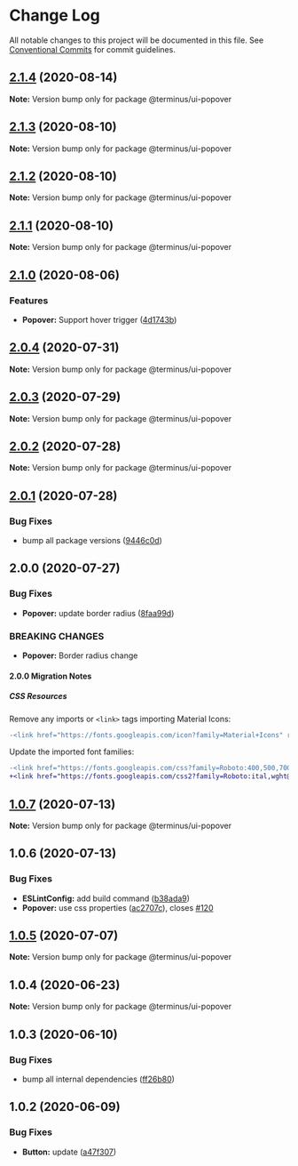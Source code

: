 # Change Log

All notable changes to this project will be documented in this file.
See [Conventional Commits](https://conventionalcommits.org) for commit guidelines.

## [2.1.4](https://github.com/GetTerminus/terminus-oss/compare/@terminus/ui-popover@2.1.3...@terminus/ui-popover@2.1.4) (2020-08-14)

**Note:** Version bump only for package @terminus/ui-popover





## [2.1.3](https://github.com/GetTerminus/terminus-oss/compare/@terminus/ui-popover@2.1.2...@terminus/ui-popover@2.1.3) (2020-08-10)

**Note:** Version bump only for package @terminus/ui-popover

## [2.1.2](https://github.com/GetTerminus/terminus-oss/compare/@terminus/ui-popover@2.1.1...@terminus/ui-popover@2.1.2) (2020-08-10)

**Note:** Version bump only for package @terminus/ui-popover

## [2.1.1](https://github.com/GetTerminus/terminus-oss/compare/@terminus/ui-popover@2.1.0...@terminus/ui-popover@2.1.1) (2020-08-10)

**Note:** Version bump only for package @terminus/ui-popover

## [2.1.0](https://github.com/GetTerminus/terminus-oss/compare/@terminus/ui-popover@2.0.4...@terminus/ui-popover@2.1.0) (2020-08-06)

### Features

* **Popover:** Support hover trigger ([4d1743b](https://github.com/GetTerminus/terminus-oss/commit/4d1743bc35def47eaa2d20c9654e2c28ce622977))

## [2.0.4](https://github.com/GetTerminus/terminus-oss/compare/@terminus/ui-popover@2.0.3...@terminus/ui-popover@2.0.4) (2020-07-31)

**Note:** Version bump only for package @terminus/ui-popover

## [2.0.3](https://github.com/GetTerminus/terminus-oss/compare/@terminus/ui-popover@2.0.2...@terminus/ui-popover@2.0.3) (2020-07-29)

**Note:** Version bump only for package @terminus/ui-popover

## [2.0.2](https://github.com/GetTerminus/terminus-oss/compare/@terminus/ui-popover@2.0.1...@terminus/ui-popover@2.0.2) (2020-07-28)

**Note:** Version bump only for package @terminus/ui-popover

## [2.0.1](https://github.com/GetTerminus/terminus-oss/compare/@terminus/ui-popover@2.0.0...@terminus/ui-popover@2.0.1) (2020-07-28)

### Bug Fixes

* bump all package versions ([9446c0d](https://github.com/GetTerminus/terminus-oss/commit/9446c0d5cde3bd693cfba7cabbfd2db443a47b00))

## 2.0.0 (2020-07-27)

### Bug Fixes

* **Popover:** update border radius ([8faa99d](https://github.com/GetTerminus/terminus-oss/commit/8faa99d0fddbfb2980868bd039eab365d04dc6c2))

### BREAKING CHANGES

* **Popover:** Border radius change

#### 2.0.0 Migration Notes

##### CSS Resources

Remove any imports or `<link>` tags importing Material Icons:

```diff
-<link href="https://fonts.googleapis.com/icon?family=Material+Icons" rel="stylesheet">
```

Update the imported font families:

```diff
-<link href="https://fonts.googleapis.com/css?family=Roboto:400,500,700" rel="stylesheet">
+<link href="https://fonts.googleapis.com/css2?family=Roboto:ital,wght@0,400;0,500;0,700;1,400&display=swap" rel="stylesheet">
```

## [1.0.7](https://github.com/GetTerminus/terminus-oss/compare/@terminus/ui-popover@1.0.6...@terminus/ui-popover@1.0.7) (2020-07-13)

**Note:** Version bump only for package @terminus/ui-popover

## 1.0.6 (2020-07-13)

### Bug Fixes

* **ESLintConfig:** add build command ([b38ada9](https://github.com/GetTerminus/terminus-oss/commit/b38ada91d034ebe18b96f46b603b13b0ccbca5c0))
* **Popover:** use css properties ([ac2707c](https://github.com/GetTerminus/terminus-oss/commit/ac2707c86919ced263b429959e19451178de4b48)), closes [#120](https://github.com/GetTerminus/terminus-oss/issues/120)

## [1.0.5](https://github.com/GetTerminus/terminus-oss/compare/@terminus/ui-popover@1.0.4...@terminus/ui-popover@1.0.5) (2020-07-07)

**Note:** Version bump only for package @terminus/ui-popover

## 1.0.4 (2020-06-23)

**Note:** Version bump only for package @terminus/ui-popover

## 1.0.3 (2020-06-10)

### Bug Fixes

* bump all internal dependencies ([ff26b80](https://github.com/GetTerminus/terminus-oss/commit/ff26b806bb599401f006996be5b567a378e68ef3))

## 1.0.2 (2020-06-09)

### Bug Fixes

* **Button:** update ([a47f307](https://github.com/GetTerminus/terminus-oss/commit/a47f30757b9216d6ee76788c117e76eacf5289e5))
